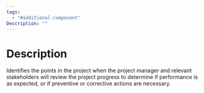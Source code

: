 ```yaml
---
tags:
  - "#additional-component"
Description: ""
---
```

# Description
Identifies the points in the project when the project manager and relevant stakeholders will review the project progress to determine if performance is as expected, or if preventive or corrective actions are necessary.
